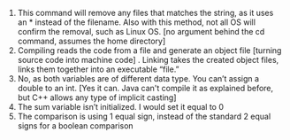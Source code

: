 1. This command will remove any files that matches the string, as it uses an * instead of the filename. Also with this method, not all OS will confirm the removal, such as Linux OS. [no argument behind the cd command, assumes the home directory]
2. Compiling reads the code from a file and generate an object file [turning source code into machine code] . Linking takes the created object files, links them together into an executable “file.”
3. No, as both variables are of different data type. You can’t assign a double to an int. [Yes it can. Java can't compile it as explained before, but C++ allows any type of implicit casting]
4. The sum variable isn’t initialized. I would set it equal to 0
5. The comparison is using 1 equal sign, instead of the standard 2 equal signs for a boolean comparison
